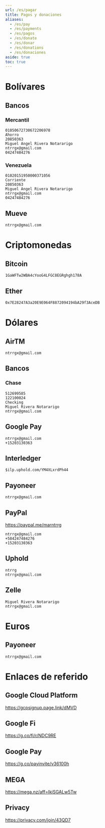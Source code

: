 ```yaml
---
url: /es/pagar
title: Pagos y donaciones
aliases:
  - /es/pay
  - /es/payments
  - /es/pagos
  - /es/donate
  - /es/donar
  - /es/donations
  - /es/donaciones
aside: true
toc: true
---
```


# Bolívares

## Bancos

### Mercantil

```
01050672730672206978
Ahorro
20850363
Miguel Angel Rivera Notararigo
ntrrgx@gmail.com
04247484276
```

### Venezuela

```
01020151950000371056
Corriente
20850363
Miguel Angel Rivera Notararigo
ntrrgx@gmail.com
04247484276
```

## Mueve

```
ntrrgx@gmail.com
```

# Criptomonedas

## Bitcoin

```
1GaWFTw2WBA4cYooG4LFGC8EGRghgh178A
```

## Ether

```
0x7E28247A3a20E9E064F8872094194bA29f3AceDB
```

# Dólares

## AirTM

```
ntrrgx@gmail.com
```

## Bancos

### Chase

```
512699585
122100024
Checking
Miguel Rivera Notararigo
ntrrgx@gmail.com
```

## Google Pay

```
ntrrgx@gmail.com
+15203130363
```

## Interledger

```
$ilp.uphold.com/YM4XLxrdPh44
```

## Payoneer

```
ntrrgx@gmail.com
```

## PayPal

https://paypal.me/marntrrg

```
ntrrgx@gmail.com
+584247484276
+15203130363
```

## Uphold

```
ntrrg
ntrrgx@gmail.com
```

## Zelle

```
Miguel Rivera Notararigo
ntrrgx@gmail.com
```

# Euros

## Payoneer

```
ntrrgx@gmail.com
```

# Enlaces de referido

## Google Cloud Platform

<https://gcpsignup.page.link/dMVD>

## Google Fi

<https://g.co/fi/r/NDC9RE>

## Google Pay

<https://g.co/payinvite/v36100h>

## MEGA

<https://mega.nz/aff=IkiSGALw5Tw>

## Privacy

<https://privacy.com/join/43QD7>

